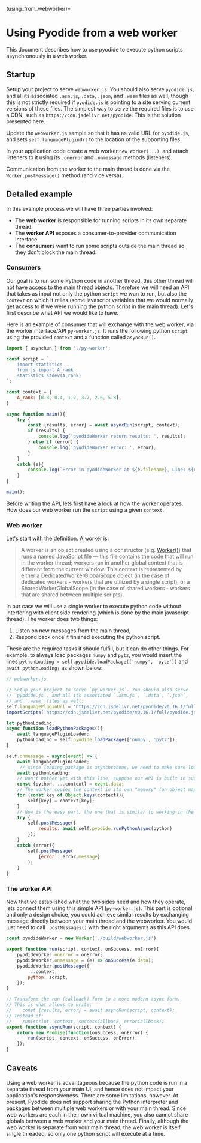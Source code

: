 (using_from_webworker)=
# Using Pyodide from a web worker

This document describes how to use pyodide to execute python scripts
asynchronously in a web worker.

## Startup

Setup your project to serve `webworker.js`. You should also serve
`pyodide.js`, and all its associated `.asm.js`, `.data`, `.json`, and `.wasm`
files as well, though this is not strictly required if `pyodide.js` is pointing
to a site serving current versions of these files.
The simplest way to serve the required files is to use a CDN,
such as `https://cdn.jsdelivr.net/pyodide`. This is the solution
presented here.

Update the `webworker.js` sample so that it has as valid URL for `pyodide.js`, and sets
`self.languagePluginUrl` to the location of the supporting files.

In your application code create a web worker `new Worker(...)`,
and attach listeners to it using its `.onerror` and `.onmessage`
methods (listeners).

Communication from the worker to the main thread is done via the `Worker.postMessage()`
method (and vice versa).

[worker onmessage]: https://developer.mozilla.org/en-US/docs/Web/API/Web_Workers_API/Using_web_workers#Sending_messages_to_and_from_a_dedicated_worker
[worker onerror]: https://developer.mozilla.org/en-US/docs/Web/API/Web_Workers_API/Using_web_workers#Handling_errors

## Detailed example

In this example process we will have three parties involved:

* The **web worker** is responsible for running scripts in its own separate thread.
* The **worker API** exposes a consumer-to-provider communication interface.
* The **consumer**s want to run some scripts outside the main thread so they don't block the main thread.

### Consumers

Our goal is to run some Python code in another thread, this other thread will
not have access to the main thread objects. Therefore we will need an API that takes
as input not only the python `script` we wan to run, but also the `context` on which
it relies (some javascript variables that we would normally get access to if we
were running the python script in the main thread). Let's first describe what API
we would like to have.

Here is an example of consumer that will exchange with the web worker, via the worker
interface/API `py-worker.js`. It runs the following python `script` using the provided `context`
and a function called `asyncRun()`.

```js
import { asyncRun } from './py-worker';

const script = `
    import statistics
    from js import A_rank
    statistics.stdev(A_rank)
`;

const context = {
    A_rank: [0.8, 0.4, 1.2, 3.7, 2.6, 5.8],
}

async function main(){
    try {
        const {results, error} = await asyncRun(script, context);
        if (results) {
            console.log('pyodideWorker return results: ', results);
        } else if (error) {
            console.log('pyodideWorker error: ', error);
        }
    }
    catch (e){
        console.log(`Error in pyodideWorker at ${e.filename}, Line: ${e.lineno}, ${e.message}`)
    }
}

main();
```

Before writing the API, lets first have a look at how the worker operates.
How does our web worker run the `script` using a given `context`.

### Web worker

Let's start with the definition. [A worker][worker API] is:

> A worker is an object created using a constructor (e.g. [Worker()][Worker constructor])  that runs a named JavaScript file — this file contains the code that will run in the worker thread; workers run in another global context that is different from the current window. This context is represented by either a DedicatedWorkerGlobalScope object (in the case of dedicated workers - workers that are utilized by a single script), or a SharedWorkerGlobalScope (in the case of shared workers - workers that are shared between multiple scripts).

In our case we will use a single worker to execute python code without interfering with
client side rendering (which is done by the main javascript thread). The worker does
two things:

1. Listen on new messages from the main thread,
2. Respond back once it finished executing the python script.

These are the required tasks it should fulfill, but it can do other things.
For example, to always load packages `numpy` and `pytz`, you would insert the
lines `pythonLoading = self.pyodide.loadPackage(['numpy', 'pytz'])` and
`await pythonLoading;` as shown below:

```js
// webworker.js

// Setup your project to serve `py-worker.js`. You should also serve
// `pyodide.js`, and all its associated `.asm.js`, `.data`, `.json`,
// and `.wasm` files as well:
self.languagePluginUrl = 'https://cdn.jsdelivr.net/pyodide/v0.16.1/full/';
importScripts('https://cdn.jsdelivr.net/pyodide/v0.16.1/full/pyodide.js');

let pythonLoading;
async function loadPythonPackages(){
    await languagePluginLoader;
    pythonLoading = self.pyodide.loadPackage(['numpy', 'pytz']);
}

self.onmessage = async(event) => {
    await languagePluginLoader;
     // since loading package is asynchronous, we need to make sure loading is done:
    await pythonLoading;
    // Don't bother yet with this line, suppose our API is built in such a way:
    const {python, ...context} = event.data;
    // The worker copies the context in its own "memory" (an object mapping name to values)
    for (const key of Object.keys(context)){
        self[key] = context[key];
    }
    // Now is the easy part, the one that is similar to working in the main thread:
    try {
        self.postMessage({
            results: await self.pyodide.runPythonAsync(python)
        });
    }
    catch (error){
        self.postMessage(
            {error : error.message}
        );
    }
}
```

### The worker API

Now that we established what the two sides need and how they operate,
lets connect them using this simple API (`py-worker.js`). This part is
optional and only a design choice, you could achieve similar results
by exchanging message directly between your main thread and the webworker.
You would just need to call `.postMessages()` with the right arguments as
this API does.

```js
const pyodideWorker = new Worker('./build/webworker.js')

export function run(script, context, onSuccess, onError){
    pyodideWorker.onerror = onError;
    pyodideWorker.onmessage = (e) => onSuccess(e.data);
    pyodideWorker.postMessage({
        ...context,
        python: script,
    });
}

// Transform the run (callback) form to a more modern async form.
// This is what allows to write:
//    const {results, error} = await asyncRun(script, context);
// Instead of:
//    run(script, context, successCallback, errorCallback);
export function asyncRun(script, context) {
    return new Promise(function(onSuccess, onError) {
        run(script, context, onSuccess, onError);
    });
}
```

[worker API]: https://developer.mozilla.org/en-US/docs/Web/API/Web_Workers_API
[Worker constructor]: https://developer.mozilla.org/en-US/docs/Web/API/Worker/Worker

## Caveats

Using a web worker is advantageous because the python code is run in a separate
thread from your main UI, and hence does not impact your application's
responsiveness.
There are some limitations, however.
At present, Pyodide does not support sharing the Python interpreter and
packages between multiple web workers or with your main thread.
Since web workers are each in their own virtual machine, you also cannot share
globals between a web worker and your main thread.
Finally, although the web worker is separate from your main thread,
the web worker is itself single threaded, so only one python script will
execute at a time.
